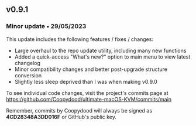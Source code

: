 ## v0.9.1
### Minor update • 29/05/2023

This update includes the following features / fixes / changes:

- Large overhaul to the repo update utility, including many new functions
- Added a quick-access "What's new?" option to main menu to view latest changelog
- Minor compatibility changes and better post-upgrade structure conversion
- Slightly less sleep deprived than I was when making v0.9.0

To see individual code changes, visit the project's commits page at https://github.com/Coopydood/ultimate-macOS-KVM/commits/main 

Remember, commits by Coopydood will always be signed as **4CD28348A3DD016F** or GitHub's public key. 